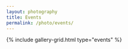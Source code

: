 ```yaml
---
layout: photography
title: Events
permalink: /photo/events/
---
```


{% include gallery-grid.html type="events" %}
